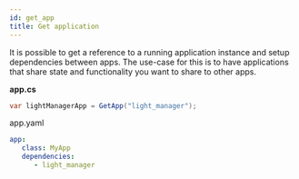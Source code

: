 ```yaml
---
id: get_app
title: Get application
---
```


It is possible to get a reference to a running application instance and setup dependencies between apps. The use-case for this is to have applications that share state and functionality you want to share to other apps.

**app.cs**
```cs
var lightManagerApp = GetApp("light_manager");
```
app.yaml
```yaml
app:
   class: MyApp
   dependencies:
      - light_manager
```